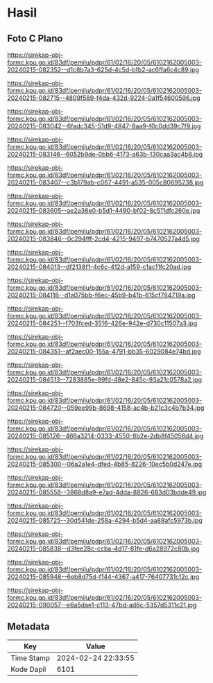 # Hasil

## Foto C Plano

https://sirekap-obj-formc.kpu.go.id/83df/pemilu/pdpr/61/02/16/20/05/6102162005003-20240215-082352--d1c8b7a3-625d-4c5d-bfb2-ac6ffa6c4c89.jpg

https://sirekap-obj-formc.kpu.go.id/83df/pemilu/pdpr/61/02/16/20/05/6102162005003-20240215-082715--4809f589-f4da-432d-9224-0a1f54600596.jpg

https://sirekap-obj-formc.kpu.go.id/83df/pemilu/pdpr/61/02/16/20/05/6102162005003-20240215-083042--6fadc345-51d9-4847-8aa9-f0c0dd39c7f9.jpg

https://sirekap-obj-formc.kpu.go.id/83df/pemilu/pdpr/61/02/16/20/05/6102162005003-20240215-083146--6052b9de-0bb6-4173-a63b-130caa3ac4b8.jpg

https://sirekap-obj-formc.kpu.go.id/83df/pemilu/pdpr/61/02/16/20/05/6102162005003-20240215-083407--c3b179ab-c067-4491-a535-005c80695238.jpg

https://sirekap-obj-formc.kpu.go.id/83df/pemilu/pdpr/61/02/16/20/05/6102162005003-20240215-083605--ae2a36e0-b5d1-4490-bf02-8c511dfc260e.jpg

https://sirekap-obj-formc.kpu.go.id/83df/pemilu/pdpr/61/02/16/20/05/6102162005003-20240215-083846--0c294fff-2cd4-4215-9497-b7470527a4d5.jpg

https://sirekap-obj-formc.kpu.go.id/83df/pemilu/pdpr/61/02/16/20/05/6102162005003-20240215-084013--df2138f1-4c6c-412d-a159-c1ac11fc20ad.jpg

https://sirekap-obj-formc.kpu.go.id/83df/pemilu/pdpr/61/02/16/20/05/6102162005003-20240215-084118--d1a075bb-f6ec-45b9-b41b-615cf784719a.jpg

https://sirekap-obj-formc.kpu.go.id/83df/pemilu/pdpr/61/02/16/20/05/6102162005003-20240215-084251--f703fced-3516-426e-942e-d730c11507a3.jpg

https://sirekap-obj-formc.kpu.go.id/83df/pemilu/pdpr/61/02/16/20/05/6102162005003-20240215-084351--af2aec00-155a-4791-bb35-6029084e74bd.jpg

https://sirekap-obj-formc.kpu.go.id/83df/pemilu/pdpr/61/02/16/20/05/6102162005003-20240215-084513--7283885e-89fd-48e2-845c-93a21c0578a2.jpg

https://sirekap-obj-formc.kpu.go.id/83df/pemilu/pdpr/61/02/16/20/05/6102162005003-20240215-084720--059ee99b-8698-4158-ac4b-b21c3c4b7b34.jpg

https://sirekap-obj-formc.kpu.go.id/83df/pemilu/pdpr/61/02/16/20/05/6102162005003-20240215-085126--468a3214-0333-4550-8b2e-2db8f45056d4.jpg

https://sirekap-obj-formc.kpu.go.id/83df/pemilu/pdpr/61/02/16/20/05/6102162005003-20240215-085300--06a2a1e4-dfed-4b85-8226-10ec5b0d247e.jpg

https://sirekap-obj-formc.kpu.go.id/83df/pemilu/pdpr/61/02/16/20/05/6102162005003-20240215-085558--3868d8a9-e7ad-4dda-8826-683d03bdde49.jpg

https://sirekap-obj-formc.kpu.go.id/83df/pemilu/pdpr/61/02/16/20/05/6102162005003-20240215-085725--30d541de-258a-4294-b5d4-aa88afc5973b.jpg

https://sirekap-obj-formc.kpu.go.id/83df/pemilu/pdpr/61/02/16/20/05/6102162005003-20240215-085838--d3fee28c-ccba-4d17-81fe-d6a28972c80b.jpg

https://sirekap-obj-formc.kpu.go.id/83df/pemilu/pdpr/61/02/16/20/05/6102162005003-20240215-085948--6eb8d75d-f144-4367-a417-76407731c12c.jpg

https://sirekap-obj-formc.kpu.go.id/83df/pemilu/pdpr/61/02/16/20/05/6102162005003-20240215-090057--e6a5dae1-c113-47bd-ad6c-5357d5311c21.jpg


## Metadata

| Key        | Value               |
| ---------- | ------------------- |
| Time Stamp | 2024-02-24 22:33:55 |
| Kode Dapil | 6101                |



